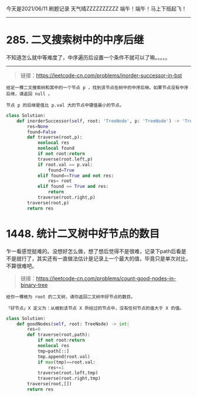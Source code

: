 今天是2021/06/11 刷题记录 天气晴ZZZZZZZZZZ 端午！端午！马上下班起飞！
***
# 285. 二叉搜索树中的中序后继
不知道怎么就中等难度了，中序遍历后设置一个条件不就可以了嘛。。。。。
***
> 链接：https://leetcode-cn.com/problems/inorder-successor-in-bst
```
给定一棵二叉搜索树和其中的一个节点 p ，找到该节点在树中的中序后继。如果节点没有中序后继，请返回 null 。

节点 p 的后继是值比 p.val 大的节点中键值最小的节点。
```
```py
class Solution:
    def inorderSuccessor(self, root: 'TreeNode', p: 'TreeNode') -> 'TreeNode':
        res=None
        found=False
        def traverse(root,p):
            nonlocal res
            nonlocal found
            if not root:return
            traverse(root.left,p)
            if root.val == p.val:
                found=True
            elif found==True and not res:
                res= root
            elif found == True and res:
                return
            traverse(root.right,p)
        traverse(root,p)
        return res
```
# 1448. 统计二叉树中好节点的数目
乍一看感觉挺难的。没想好怎么做，想了想后觉得不是很难，记录下path后看是不是就行了，其实还有一直做法估计是记录上一个最大的值，毕竟只是单次对比，不算很难吧。
> 链接：https://leetcode-cn.com/problems/count-good-nodes-in-binary-tree
```
给你一棵根为 root 的二叉树，请你返回二叉树中好节点的数目。

「好节点」X 定义为：从根到该节点 X 所经过的节点中，没有任何节点的值大于 X 的值。
```
```py
class Solution:
    def goodNodes(self, root: TreeNode) -> int:
        res=0
        def traverse(root,path):
            if not root:return
            nonlocal res
            tmp=path[::]
            tmp.append(root.val)
            if max(tmp)==root.val:
                res+=1
            traverse(root.left,tmp)
            traverse(root.right,tmp)
        traverse(root,[])
        return res
```
